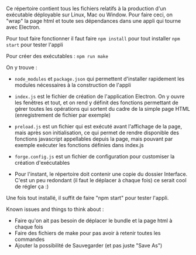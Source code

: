 Ce répertoire contient tous les fichiers relatifs à la production d'un exécutable déployable sur Linux, Mac ou Window. Pour faire ceci, on "wrap" la page html et toute ses dépendances dans une appli qui tourne avec Electron.

Pour tout faire fonctionner il faut faire 
`npm install` pour tout installer
`npm start` pour tester l'appli

Pour créer des exécutables :
`npm run make`

On y trouve :
- `node_modules` et `package.json` qui permettent d'installer rapidement les modules nécessaires à la construction de l'appli
- `index.js` est le fichier de création de l'application Electron. On y ouvre les fenêtres et tout, et on rend y définit des fonctions  permettant de gérer toutes les opérations qui sortent du cadre de la simple page HTML (enregistrement de fichier par exemple)
- `preload.js` est un fichier qui est exécuté avant l'affichage de la page, mais après son initialisation, ce qui permet de rendre disponible des fonctions javascript appellables depuis la page, mais pouvant par exemple exécuter les fonctions définies dans index.js

- `forge.config.js` est un fichier de configuration pour customiser la création d'exécutables
- Pour l'instant, le répertoire doit contenir une copie du dossier Interface. C'est un peu redondant (il faut le déplacer à chaque fois) ce serait cool de régler ça :)

Une fois tout installé, il suffit de faire "npm start" pour tester l'appli.

Known issues and things to think about :
- Faire qu'on ait pas besoin de déplacer le bundle et la page html à chaque fois
- Faire des fichiers de make pour pas avoir à retenir toutes les commandes
- Ajouter la possibilité de Sauvegarder (et pas juste "Save As")


